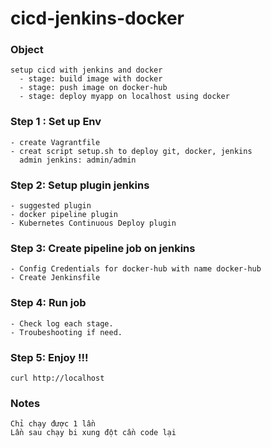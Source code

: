 # cicd-jenkins-docker
### Object
    setup cicd with jenkins and docker
      - stage: build image with docker
      - stage: push image on docker-hub
      - stage: deploy myapp on localhost using docker

### Step 1 : Set up Env
    - create Vagrantfile
    - creat script setup.sh to deploy git, docker, jenkins 
      admin jenkins: admin/admin

### Step 2: Setup plugin jenkins
    - suggested plugin
    - docker pipeline plugin
    - Kubernetes Continuous Deploy plugin


### Step 3: Create pipeline job on jenkins
    - Config Credentials for docker-hub with name docker-hub
    - Create Jenkinsfile

### Step 4: Run job
    - Check log each stage.
    - Troubeshooting if need.

### Step 5: Enjoy !!!
    curl http://localhost

### Notes
    Chỉ chạy được 1 lần
    Lần sau chạy bi xung đột cần code lại

